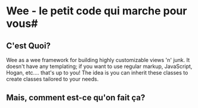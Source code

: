 # Wee - le petit code qui marche pour vous#

## C'est Quoi? ##

Wee as a wee framework for building highly customizable views 'n' junk.  It doesn't have any templating; if you want to use regular markup, JavaScript, Hogan, etc.... that's up to you! The idea is you can inherit these classes to create classes tailored to your needs.

## Mais, comment est-ce qu'on fait ça? ##

